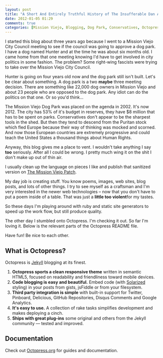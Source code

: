 ```yaml
---
layout: post
title: "A Short And Entirely Truthful History of The Insufferable Dan Avery"
date: 2012-01-05 01:29
comments: true
categories: [Mission Viejo, Blogging, Dog Park, Conservatives, Octopress]
---
```


I started this blog about three years ago because I went to a Mission Viejo City Council meeting to see if the council was going to approve a dog park. I have a dog named Hunter and at the time he was about six months old. I came home from that one meeting knowing I'd have to get involved in city politics in some fashion.  The problem? Some right-wing fascists were trying to take over the Mission Viejo City Council.

Hunter is going on four years old now and the dog park still isn't built. Let's be clear about something. A dog park is a two **maybe** three meeting decision.  There are something like 22,000 dog owners in Mission Viejo and about 23 people who are opposed to the dog park. Any idiot can do the politics on that one. Or so you'd think...

<!-- more -->

The Mission Viejo Dog Park was placed on the agenda in 2002. It's now 2012. The city has 53% of it's budget in reserves, they have $8 million that has to be spent on parks. Conservatives don't appear to be the sharpest tools in the shed. But then they tend to descend from the Puritan stock which fled Europe because their way of thinking was mocked and scorned. And now those European countries are extremely progressive and could teach the United States a thousand things about Human Rights. 

Anyway, this blog gives me a place to vent.  I wouldn't take anything I say **too** seriously.  After all I could be wrong. I pretty much wing it on the shit I don't make up out of thin air. 

I usually clean up the language on pieces I like and publish that sanitized version on [The Mission Viejo Patch](http://missionviejopatch.com). 

My day job is creating stuff. You know poems, images, web sites, blog posts, and lots of other things. I try to see myself as a craftsman and I'm very interested in the newer web technologies &ndash; now that you don't have to put a poem inside of a table.  That was just a **little too violent**for my tastes. 

So these days I'm playing around with ruby and static site generators to speed up the work flow, but still produce quality. 

The other day I stumbled onto Octopress.  I'm checking it out.  So far I'm loving it. Below is the relevant parts of the Octopress README file. 

Have fun! Be nice to each other.

## What is Octopress?

Octopress is [Jekyll](https://github.com/mojombo/jekyll) blogging at its finest.

1. **Octopress sports a clean responsive theme** written in semantic HTML5, focused on readability and friendliness toward mobile devices.
2. **Code blogging is easy and beautiful.** Embed code (with [Solarized](http://ethanschoonover.com/solarized) styling) in your posts from gists, jsFiddle or from your filesystem.
3. **Third party integration is simple** with built-in support for Twitter, Pinboard, Delicious, GitHub Repositories, Disqus Comments and Google Analytics.
4. **It's easy to use.** A collection of rake tasks simplifies development and makes deploying a cinch.
5. **Ships with great plug-ins** some original and others from the Jekyll community &mdash; tested and improved.


## Documentation

Check out [Octopress.org](http://octopress.org/docs) for guides and documentation.